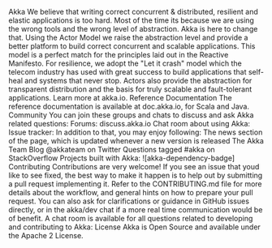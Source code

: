 Akka We believe that writing correct concurrent & distributed, resilient and elastic applications is too hard. Most of the time its because we are using the wrong tools and the wrong level of abstraction. Akka is here to change that. Using the Actor Model we raise the abstraction level and provide a better platform to build correct concurrent and scalable applications. This model is a perfect match for the principles laid out in the Reactive Manifesto. For resilience, we adopt the "Let it crash" model which the telecom industry has used with great success to build applications that self-heal and systems that never stop. Actors also provide the abstraction for transparent distribution and the basis for truly scalable and fault-tolerant applications. Learn more at akka.io. Reference Documentation The reference documentation is available at doc.akka.io, for Scala and Java. Community You can join these groups and chats to discuss and ask Akka related questions: Forums: discuss.akka.io Chat room about using Akka: Issue tracker: In addition to that, you may enjoy following: The news section of the page, which is updated whenever a new version is released The Akka Team Blog @akkateam on Twitter Questions tagged #akka on StackOverflow Projects built with Akka: ![akka-dependency-badge] Contributing Contributions are very welcome! If you see an issue that youd like to see fixed, the best way to make it happen is to help out by submitting a pull request implementing it. Refer to the CONTRIBUTING.md file for more details about the workflow, and general hints on how to prepare your pull request. You can also ask for clarifications or guidance in GitHub issues directly, or in the akka/dev chat if a more real time communication would be of benefit. A chat room is available for all questions related to developing and contributing to Akka: License Akka is Open Source and available under the Apache 2 License.